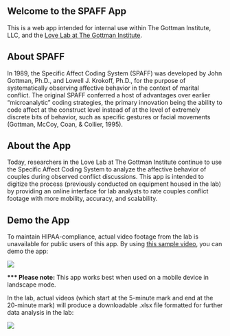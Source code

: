 ## Welcome to the SPAFF App

This is a web app intended for internal use within The Gottman Institute, LLC, and the <a href="https://www.gottman.com/love-lab/" target="_blank">Love Lab at The Gottman Institute</a>.

## About SPAFF

In 1989, the Specific Affect Coding System (SPAFF) was developed by John Gottman, Ph.D., and Lowell J. Krokoff, Ph.D., for the purpose of systematically observing affective behavior in the context of marital conflict. The original SPAFF conferred a host of advantages over earlier “microanalytic” coding strategies, the primary innovation being the ability to code affect at the construct level instead of at the level of extremely discrete bits of behavior, such as specific gestures or facial movements (Gottman, McCoy, Coan, & Collier, 1995).

## About the App

Today, researchers in the Love Lab at The Gottman Institute continue to use the Specific Affect Coding System to analyze the affective behavior of couples during observed conflict discussions. This app is intended to digitize the process (previously conducted on equipment housed in the lab) by providing an online interface for lab analysts to rate couples conflict footage with more mobility, accuracy, and scalability.

## Demo the App

To maintain HIPAA-compliance, actual video footage from the lab is unavailable for public users of this app. By using <a href="https://vimeo.com/361224968" target="_blank">this sample video</a>, you can demo the app:

<img src="http://g.recordit.co/BnWZ5mHIVK.gif">

<strong>*** Please note:</strong> This app works best when used on a mobile device in landscape mode.

In the lab, actual videos (which start at the 5-minute mark and end at the 20-minute mark) will produce a downloadable .xlsx file formatted for further data analysis in the lab:

<img src="https://i.imgur.com/ynYM8tU.png">
